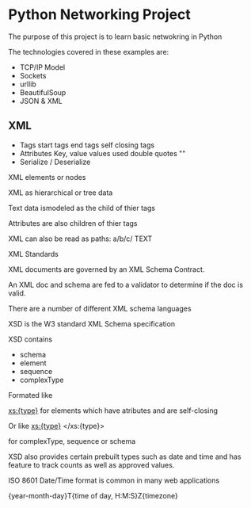 # Python Networking Project

The purpose of this project is to learn basic netwokring in Python

The technologies covered in these examples are:

* TCP/IP Model
* Sockets
* urllib
* BeautifulSoup
* JSON & XML


## XML

* Tags
    start tags
    end tags
    self closing tags 
* Attributes
   Key, value
   values used double quotes "" 
* Serialize / Deserialize 

XML elements or nodes

XML as hierarchical or tree data 

Text data ismodeled as the child of thier tags

Attributes are also children of thier tags 

XML can also be read as paths:
a/b/c/ TEXT 

XML Standards

XML documents are governed by an XML Schema Contract.

An XML doc and schema are fed to a validator to determine if the doc is valid.

There are a number of different XML schema languages

XSD is the W3 standard XML Schema specification

XSD contains
* schema
* element
* sequence 
* complexType

Formated like 

<xs:{type}> 
for elements which have atributes and are self-closing 

Or like 
<xs:{type}> 
</xs:{type}> 

for complexType, sequence or schema

XSD also provides certain prebuilt types such as date and time and has feature to track counts as well as approved values. 

ISO 8601 Date/Time format is common in many web applications

{year-month-day}T{time of day, H:M:S}Z{timezone}